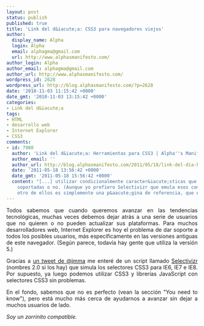 ```yaml
---
layout: post
status: publish
published: true
title: 'Link del d&iacute;a: CSS3 para navegadores viejos'
author:
  display_name: Alpha
  login: Alpha
  email: alphagma@gmail.com
  url: http://www.alphasmanifesto.com/
author_login: Alpha
author_email: alphagma@gmail.com
author_url: http://www.alphasmanifesto.com/
wordpress_id: 2628
wordpress_url: http://blog.alphasmanifesto.com/?p=2628
date: '2010-11-03 11:15:42 +0000'
date_gmt: '2010-11-03 13:15:42 +0000'
categories:
- Link del d&iacute;a
tags:
- HTML
- desarrollo web
- Internet Explorer
- CSS3
comments:
- id: 7980
  author: 'Link del d&iacute;a: Herramientas para CSS3 | Alpha''s Manifesto'
  author_email: ''
  author_url: http://blog.alphasmanifesto.com/2011/05/18/link-del-dia-herramientas-para-css3/
  date: '2011-05-18 13:56:42 +0000'
  date_gmt: '2011-05-18 15:56:42 +0000'
  content: "[...] utilizar condicionalmente caracter&iacute;sticas que pueden estar
    soportadas o no. (Aunque yo prefiero Selectivizr que emula esos comportamientos.),El
    otro de ellos es simplemente una p&aacute;gina de referencia, que es [...]"
---
```

<p style="text-align: justify;">Todos sabemos que cuando queremos avanzar en las tendencias tecnol&oacute;gicas, muchas veces debemos dejar atr&aacute;s a una serie de usuarios que no quieren o no pueden actualizar sus plataformas. Para muchos desarrolladores web, Internet Explorer es hoy el problema de dar soporte a todos los posibles usuarios, m&aacute;s espec&iacute;ficamente en las versiones antiguas de este navegador. (Seg&uacute;n parece, todav&iacute;a hay gente que utiliza la versi&oacute;n 5.)</p>
<p style="text-align: justify;">Gracias a <a href="http://twitter.com/jmma/status/27247791324">un tweet de @jmma</a> me enter&eacute; de un script llamado <a href="http://selectivizr.com/">Selectivizr</a> (nombres 2.0 si los hay) que simula los selectores CSS3 para IE6, IE7 e IE8. Por supuesto, ya luego podemos utilizar CSS3 y librer&iacute;as JavaScript con selectores CSS3 sin problemas.</p>
<p style="text-align: justify;">En el fondo, sabemos que no es perfecto (vean la secci&oacute;n "You need to know"), pero est&aacute; mucho m&aacute;s cerca de ayudarnos a avanzar sin dejar a muchos usuarios de lado.</p>
<p style="text-align: justify;"><em>Soy un zorrinito compatible.</em></p>
